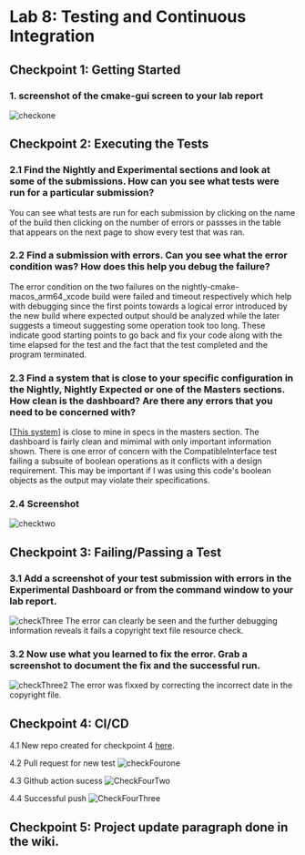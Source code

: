 # Lab 8: Testing and Continuous Integration

## Checkpoint 1: Getting Started
### 1. screenshot of the cmake-gui screen to your lab report
![checkone](https://user-images.githubusercontent.com/49171429/179628674-c51fec3c-6095-4def-b540-e716ee7416da.png)

## Checkpoint 2: Executing the Tests
### 2.1 Find the Nightly and Experimental sections and look at some of the submissions. How can you see what tests were run for a particular submission?

You can see what tests are run for each submission by clicking on the name of the build then clicking on the number of errors or passses in the table that appears on the next page to show every test that was ran.


### 2.2 Find a submission with errors. Can you see what the error condition was? How does this help you debug the failure?

The error condition on the two failures on the nightly-cmake-macos_arm64_xcode build were failed and timeout respectively which help with debugging since the first points towards a logical error introduced by the new build where expected output should be analyzed while the later suggests a timeout suggesting some operation took too long. These indicate good starting points to go back and fix your code along with the time elapsed for the test and the fact that the test completed and the program terminated.


### 2.3 Find a system that is close to your specific configuration in the Nightly, Nightly Expected or one of the Masters sections. How clean is the dashboard? Are there any errors that you need to be concerned with?

[[This system](https://open.cdash.org/build/8044394)] is close to mine in specs in the masters section. The dashboard is fairly clean and mimimal with only important information shown. There is one error of concern with the CompatibleInterface test failing a subsuite of boolean operations as it conflicts with a design requirement. This may be important if I was using this code's boolean objects as the output may violate their specifications.


### 2.4 Screenshot
![checktwo](https://user-images.githubusercontent.com/49171429/179632733-ff1c6eec-8186-4b52-8b52-32a0b791aaf5.png)

## Checkpoint 3: Failing/Passing a Test
### 3.1 Add a screenshot of your test submission with errors in the Experimental Dashboard or from the command window to your lab report.

![checkThree](https://user-images.githubusercontent.com/49171429/179634311-202152ab-327e-4a8d-b407-dbcb79d337f4.png)
The error can clearly be seen and the further debugging information reveals it fails a copyright text file resource check.


### 3.2 Now use what you learned to fix the error. Grab a screenshot to document the fix and the successful run.
![checkThree2](https://user-images.githubusercontent.com/49171429/179634835-bbcaf977-381c-43a9-be12-2f5b331d9355.png)
The error was fixxed by correcting the incorrect date in the copyright file.


## Checkpoint 4: CI/CD
4.1 New repo created for checkpoint 4 [here](https://github.com/PotatoPalooza/OSS_lab8_Summer2022).

4.2 Pull request for new test
![checkFourone](https://user-images.githubusercontent.com/49171429/179638171-cef14cf3-e0fe-477e-8b80-bd10ff961a07.png)

4.3 Github action sucess
![CheckFourTwo](https://user-images.githubusercontent.com/49171429/179638264-f6d44156-daf0-47bc-a03e-a77f5caefd79.png)


4.4 Successful push
![CheckFourThree](https://user-images.githubusercontent.com/49171429/179638249-2365200b-b4f2-4a51-a33c-370664c2cf03.png)

## Checkpoint 5: Project update paragraph done in the wiki.



